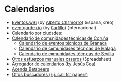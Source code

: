 # Calendarios

* [Eventos.wiki](https://www.eventos.wiki) (by [Alberto Chamorro](https://github.com/achamorro-dev/eventoswiki)) (España, creo)
* [eventgarden.io](https://eventgarden.io/) (by [Carlillo](https://x.com/carlillo))  (internacional)
* Calendario por ciudades:
* [Calendario de comunidades técnicas de Coruña]([https://svqtech.com/calendario/](https://coruna.events/))
  * [Calendario de eventos técnicos de Granada](https://sites.google.com/view/eventostechgranada/home)
  * [Calendario de comunidades técnicas de Málaga](https://geekstorming.wordpress.com/calendario-comunidades-tecnicas/)
  * [Calendario de comunidades técnicas de Sevilla](https://svqtech.com/calendario/)
* [Otros esfuerzos manuales caseros](https://docs.google.com/spreadsheets/d/1VJRVTa1xm7-VlshZY5TD76iHjw0D7qik3b_aIneBl2A/edit?usp=sharing) (Spreadsheet)
* [Agregador de calendarios (by Jesús Cea)](http://calendario.es.python.org/fusion.ics)
* [Agenda Betabeers](https://betabeers.com/event/)
* [Otros buscadores (e.j. call for papers)](https://github.com/devrelcollective/awesome-devrel#cfps-and-speaking-resources) 
